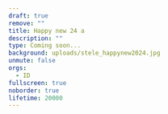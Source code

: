 ```yaml
---
draft: true
remove: ""
title: Happy new 24 a
description: ""
type: Coming soon...
background: uploads/stele_happynew2024.jpg
unmute: false
orgs:
  - ID
fullscreen: true
noborder: true
lifetime: 20000
---
```

